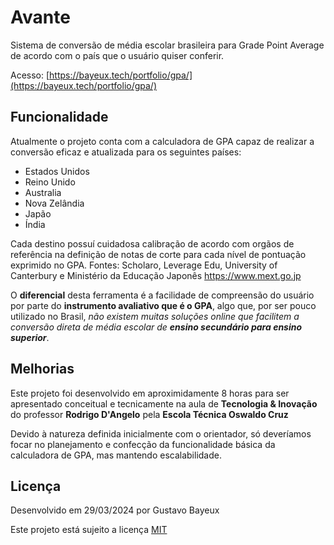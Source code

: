 
# Avante

Sistema de conversão de média escolar brasileira para Grade Point Average de acordo com o país que o usuário quiser conferir.

Acesso: [https://bayeux.tech/portfolio/gpa/](https://bayeux.tech/portfolio/gpa/)


## Funcionalidade

Atualmente o projeto conta com a calculadora de GPA capaz de realizar a conversão eficaz e atualizada para os seguintes países:
- Estados Unidos
- Reino Unido
- Australia
- Nova Zelândia
- Japão
- Índia

Cada destino possuí cuidadosa calibração de acordo com orgãos de referência na definição de notas de corte para cada nível de pontuação exprimido no GPA.
Fontes: Scholaro, Leverage Edu, University of Canterbury e Ministério da Educação Japonês https://www.mext.go.jp

O **diferencial** desta ferramenta é a facilidade de compreensão do usuário por parte do **instrumento avaliativo que é o GPA**, algo que, por ser pouco utilizado no Brasil, *não existem muitas soluções online que facilitem a conversão direta de média escolar de **ensino secundário para ensino superior***.
## Melhorias

Este projeto foi desenvolvido em aproximidamente 8 horas para ser apresentado conceitual e tecnicamente na aula de **Tecnologia & Inovação** do professor **Rodrigo D'Angelo** pela **Escola Técnica Oswaldo Cruz**

Devido à natureza definida inicialmente com o orientador, só deveríamos focar no planejamento e confecção da funcionalidade básica da calculadora de GPA, mas mantendo escalabilidade.

## Licença

Desenvolvido em 29/03/2024 por Gustavo Bayeux

Este projeto está sujeito a licença [MIT](https://choosealicense.com/licenses/mit/)

